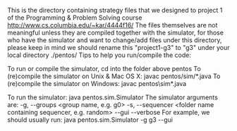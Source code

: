 This is the directory containing strategy files that we designed to project 1 of the Programming & Problem Solving course http://www.cs.columbia.edu/~kar/4444f16/
The files themselves are not meaningful unless they are compiled together with the simulator, for those who have the simulator and want to change/add files under this directory, please keep in mind we should rename this "project1-g3" to "g3" under your local directory ./pentos/
Tips to help you run/compile the code:

To run or compile the simulator, cd into the folder above pentos
To (re)compile the simulator on Unix & Mac OS X:   javac pentos/sim/*.java
To (re)compile the simulator on Windows:           javac pentos\sim\*.java

To run the simulator:  java pentos.sim.Simulator <arguments>
The simulator arguments are:
    -g, --groups <group name, e.g. g0>
    -s, --sequencer <folder name containing sequencer, e.g. random>
        --gui
        --verbose
For example, we should usually run: java pentos.sim.Simulator -g g3 --gui
